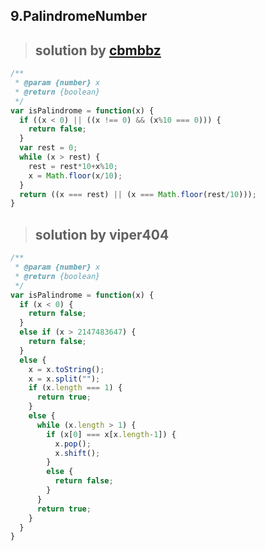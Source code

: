 ## 9.PalindromeNumber
> ## solution by [cbmbbz](https://discuss.leetcode.com/topic/8090/9-line-accepted-java-code-without-the-need-of-handling-overflow)

```javascript
/**
 * @param {number} x
 * @return {boolean}
 */
var isPalindrome = function(x) {
  if ((x < 0) || ((x !== 0) && (x%10 === 0))) {
    return false;
  }
  var rest = 0;
  while (x > rest) {
    rest = rest*10+x%10;
    x = Math.floor(x/10);
  }
  return ((x === rest) || (x === Math.floor(rest/10)));
}
```
> ## solution by viper404

```javascript
/**
 * @param {number} x
 * @return {boolean}
 */
var isPalindrome = function(x) {
  if (x < 0) {
    return false;
  }
  else if (x > 2147483647) {
    return false;
  }
  else {
    x = x.toString();
    x = x.split("");
    if (x.length === 1) {
      return true;
    }
    else {
      while (x.length > 1) {
        if (x[0] === x[x.length-1]) {
          x.pop();
          x.shift();
        }
        else {
          return false;
        }
      }
      return true;
    }
  }
}
```
